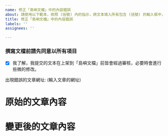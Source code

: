 ```yaml
---
name: 修正「島嶼文檔」中的內容錯誤
about: 請使用以下範本，依照 (括號) 內的指示，將文本填入所有包含 (括號) 的輸入框中，並取代 (括號) 本身。
title: 修正「島嶼文檔」中的內容錯誤
labels: ''
assignees: ''

---
```


### 撰寫文檔前請先同意以所有項目
- [x] 我了解，我提交的文本在上架到「島嶼文檔」前皆會經過審核，必要時會進行些微的修改。

<!-- 請填寫下方所有項目 -->
出現錯誤的文章網址: (輸入文章的網址)

# 原始的文章內容
<!-- 請複製您發現錯誤，或是想修改的原始文章內容到下方 -->


# 變更後的文章內容
<!-- 請撰寫修改後的文章內容到下方 -->
